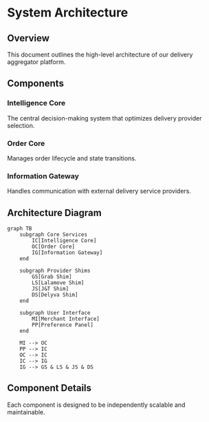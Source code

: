 # System Architecture

## Overview
This document outlines the high-level architecture of our delivery aggregator platform.

## Components

### Intelligence Core
The central decision-making system that optimizes delivery provider selection.

### Order Core
Manages order lifecycle and state transitions.

### Information Gateway
Handles communication with external delivery service providers.

## Architecture Diagram

```mermaid
graph TB
    subgraph Core Services
        IC[Intelligence Core]
        OC[Order Core]
        IG[Information Gateway]
    end
    
    subgraph Provider Shims
        GS[Grab Shim]
        LS[Lalamove Shim]
        JS[J&T Shim]
        DS[Delyva Shim]
    end
    
    subgraph User Interface
        MI[Merchant Interface]
        PP[Preference Panel]
    end
    
    MI --> OC
    PP --> IC
    OC --> IC
    IC --> IG
    IG --> GS & LS & JS & DS
```

## Component Details
Each component is designed to be independently scalable and maintainable.
